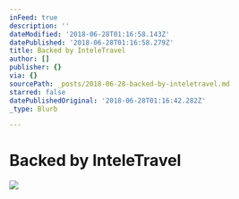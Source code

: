```yaml
---
inFeed: true
description: ''
dateModified: '2018-06-28T01:16:58.143Z'
datePublished: '2018-06-28T01:16:58.279Z'
title: Backed by InteleTravel
author: []
publisher: {}
via: {}
sourcePath: _posts/2018-06-28-backed-by-inteletravel.md
starred: false
datePublishedOriginal: '2018-06-28T01:16:42.282Z'
_type: Blurb

---
```

# Backed by InteleTravel
![](https://the-grid-user-content.s3-us-west-2.amazonaws.com/ff24c023-37f3-4664-a96d-9586b1987c2c.jpg)